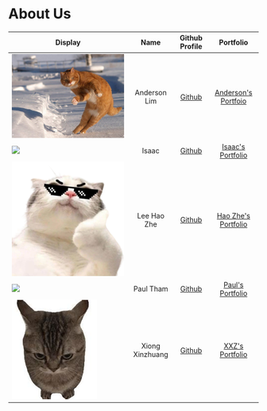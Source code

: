 # About Us

Display | Name  | Github Profile | Portfolio 
--------|:-----:|:--------------:|:---------:
![Ice-cold Catnaldo](images/Catnaldo.jpeg) | Anderson Lim | [Github](https://github.com/Holy-An)| [Anderson's Portfoio](https://github.com/AY2425S1-CS2113-W12-2/tp/blob/master/docs/team/holy-an.md)
![](https://avatars.githubusercontent.com/u/141603285?s=400&u=bf5b9eb5fde9c6bd5ab3f007f24ca6db6e24870b&v=4) | Isaac | [Github](https://github.com/isaacsaw25) | [Isaac's Portfolio](https://github.com/AY2425S1-CS2113-W12-2/tp/blob/master/docs/team/isaacsaw25.md)
![SIU](images/ehz0ah.png) | Lee Hao Zhe | [Github](https://github.com/ehz0ah) | [Hao Zhe's Portfolio](https://github.com/AY2425S1-CS2113-W12-2/tp/blob/master/docs/team/ehz0ah.md)
![](https://via.placeholder.com/100.png?text=Photo) | Paul Tham | [Github](https://github.com/paulktham)| [Paul's Portfolio](https://github.com/AY2425S1-CS2113-W12-2/tp/blob/master/docs/team/paulktham.md)
![](images/thisisxxz.jpg) | Xiong Xinzhuang | [Github](https://github.com/ThisisXXZ)|[XXZ's Portfolio](https://github.com/AY2425S1-CS2113-W12-2/tp/blob/master/docs/team/thisisxxz.md)
